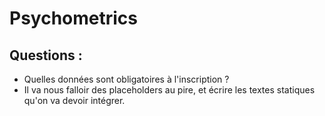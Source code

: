 # Psychometrics

## Questions : 
- Quelles données sont obligatoires à l'inscription ?
- Il va nous falloir des placeholders au pire, et écrire les textes statiques qu'on va devoir intégrer.
